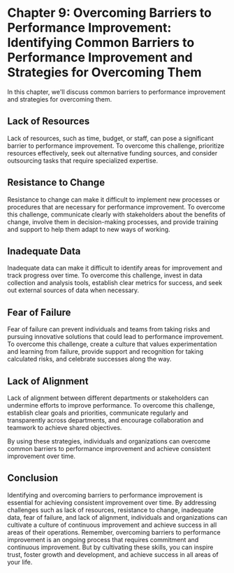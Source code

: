 Chapter 9: Overcoming Barriers to Performance Improvement: Identifying Common Barriers to Performance Improvement and Strategies for Overcoming Them
====================================================================================================================================================

In this chapter, we'll discuss common barriers to performance improvement and strategies for overcoming them.

Lack of Resources
-----------------

Lack of resources, such as time, budget, or staff, can pose a significant barrier to performance improvement. To overcome this challenge, prioritize resources effectively, seek out alternative funding sources, and consider outsourcing tasks that require specialized expertise.

Resistance to Change
--------------------

Resistance to change can make it difficult to implement new processes or procedures that are necessary for performance improvement. To overcome this challenge, communicate clearly with stakeholders about the benefits of change, involve them in decision-making processes, and provide training and support to help them adapt to new ways of working.

Inadequate Data
---------------

Inadequate data can make it difficult to identify areas for improvement and track progress over time. To overcome this challenge, invest in data collection and analysis tools, establish clear metrics for success, and seek out external sources of data when necessary.

Fear of Failure
---------------

Fear of failure can prevent individuals and teams from taking risks and pursuing innovative solutions that could lead to performance improvement. To overcome this challenge, create a culture that values experimentation and learning from failure, provide support and recognition for taking calculated risks, and celebrate successes along the way.

Lack of Alignment
-----------------

Lack of alignment between different departments or stakeholders can undermine efforts to improve performance. To overcome this challenge, establish clear goals and priorities, communicate regularly and transparently across departments, and encourage collaboration and teamwork to achieve shared objectives.

By using these strategies, individuals and organizations can overcome common barriers to performance improvement and achieve consistent improvement over time.

Conclusion
----------

Identifying and overcoming barriers to performance improvement is essential for achieving consistent improvement over time. By addressing challenges such as lack of resources, resistance to change, inadequate data, fear of failure, and lack of alignment, individuals and organizations can cultivate a culture of continuous improvement and achieve success in all areas of their operations. Remember, overcoming barriers to performance improvement is an ongoing process that requires commitment and continuous improvement. But by cultivating these skills, you can inspire trust, foster growth and development, and achieve success in all areas of your life.
